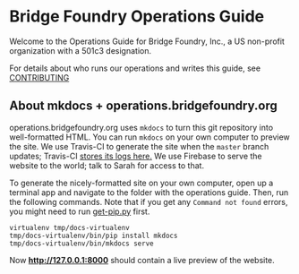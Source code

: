 # Bridge Foundry Operations Guide

Welcome to the Operations Guide for Bridge Foundry, Inc.,
a US non-profit organization with a 501c3 designation.

For details about who runs our operations and writes this guide, see [CONTRIBUTING](CONTRIBUTING.md)

## About mkdocs + operations.bridgefoundry.org

operations.bridgefoundry.org uses `mkdocs` to turn this git repository
into well-formatted HTML. You can run `mkdocs` on your own computer to
preview the site. We use Travis-CI to generate the site when the
`master` branch updates; Travis-CI [stores its logs
here.](https://travis-ci.org/bridgefoundry/operations) We use Firebase to
serve the website to the world; talk to Sarah for access to that.

To generate the nicely-formatted site on your own computer, open up a
terminal app and navigate to the folder with the operations
guide. Then, run the following commands. Note that if you get any
`Command not found` errors, you might need to run
[get-pip.py](https://packaging.python.org/tutorials/installing-packages/)
first.

```
virtualenv tmp/docs-virtualenv
tmp/docs-virtualenv/bin/pip install mkdocs
tmp/docs-virtualenv/bin/mkdocs serve
```

Now **http://127.0.0.1:8000** should contain a live preview of the
website.
